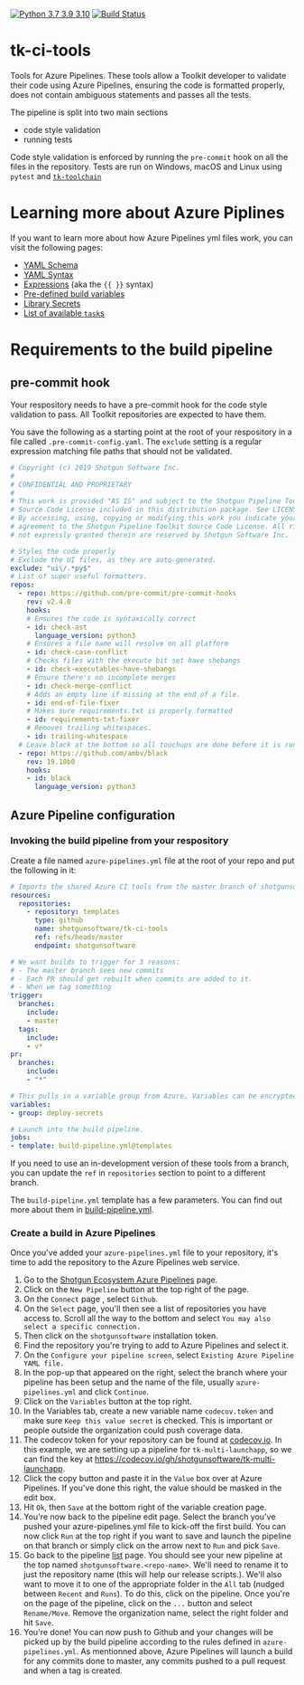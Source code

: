 [![Python 3.7 3.9 3.10](https://img.shields.io/badge/python-3.7%20%7C%203.9%20%7C%203.10-blue.svg)](https://www.python.org/)
[![Build Status](https://dev.azure.com/shotgun-ecosystem/Toolkit/_apis/build/status/tk-ci-tools?branchName=master)](https://dev.azure.com/shotgun-ecosystem/Toolkit/_build/latest?definitionId=39&branchName=master)

# tk-ci-tools

Tools for Azure Pipelines. These tools allow a Toolkit developer to validate their code using Azure Pipelines, ensuring the code is formatted properly, does not contain ambiguous statements and passes all the tests.

The pipeline is split into two main sections
- code style validation
- running tests

Code style validation is enforced by running the `pre-commit` hook on all the files in the repository. Tests are run on Windows, macOS and Linux using `pytest` and [`tk-toolchain`](https://github.com/shotgunsoftware/tk-toolchain)

# Learning more about Azure Piplines

If you want to learn more about how Azure Pipelines yml files work, you can visit the following pages:

- [YAML Schema](https://docs.microsoft.com/en-us/azure/devops/pipelines/yaml-schema?view=azure-devops&tabs=schema%2Cparameter-schema)
- [YAML Syntax](https://docs.microsoft.com/en-us/azure/devops/pipelines/process/templates?view=azure-devops)
- [Expressions](https://docs.microsoft.com/en-us/azure/devops/pipelines/process/expressions?view=azure-devops) (aka the `{{ }}` syntax)
- [Pre-defined build variables](https://docs.microsoft.com/en-us/azure/devops/pipelines/build/variables?view=azure-devops&tabs=yaml)
- [Library Secrets](https://docs.microsoft.com/en-us/azure/devops/pipelines/process/variables?view=azure-devops&tabs=yaml%2Cbatch)
- [List of available `task`s](https://docs.microsoft.com/en-us/azure/devops/pipelines/tasks/?view=azure-devops)

# Requirements to the build pipeline

## pre-commit hook

Your respository needs to have a pre-commit hook for the code style validation to pass. All Toolkit repositories are expected to have them.

You save the following as a starting point at the root of your respository in a file called `.pre-commit-config.yaml`. The `exclude` setting is a regular expression matching file paths that should not be validated.

```yaml
# Copyright (c) 2019 Shotgun Software Inc.
#
# CONFIDENTIAL AND PROPRIETARY
#
# This work is provided "AS IS" and subject to the Shotgun Pipeline Toolkit
# Source Code License included in this distribution package. See LICENSE.
# By accessing, using, copying or modifying this work you indicate your
# agreement to the Shotgun Pipeline Toolkit Source Code License. All rights
# not expressly granted therein are reserved by Shotgun Software Inc.

# Styles the code properly
# Exclude the UI files, as they are auto-generated.
exclude: "ui\/.*py$"
# List of super useful formatters.
repos:
  - repo: https://github.com/pre-commit/pre-commit-hooks
    rev: v2.4.0
    hooks:
    # Ensures the code is syntaxically correct
    - id: check-ast
      language_version: python3
    # Ensures a file name will resolve on all platform
    - id: check-case-conflict
    # Checks files with the execute bit set have shebangs
    - id: check-executables-have-shebangs
    # Ensure there's no incomplete merges
    - id: check-merge-conflict
    # Adds an empty line if missing at the end of a file.
    - id: end-of-file-fixer
    # Makes sure requirements.txt is properly formatted
    - id: requirements-txt-fixer
    # Removes trailing whitespaces.
    - id: trailing-whitespace
  # Leave black at the bottom so all touchups are done before it is run.
  - repo: https://github.com/ambv/black
    rev: 19.10b0
    hooks:
    - id: black
      language_version: python3

```

## Azure Pipeline configuration

### Invoking the build pipeline from your respository

Create a file named `azure-pipelines.yml` file at the root of your repo and put the following in it:

```yaml
# Imports the shared Azure CI tools from the master branch of shotgunsoftware/tk-ci-tools
resources:
  repositories:
    - repository: templates
      type: github
      name: shotgunsoftware/tk-ci-tools
      ref: refs/heads/master
      endpoint: shotgunsoftware

# We want builds to trigger for 3 reasons:
# - The master branch sees new commits
# - Each PR should get rebuilt when commits are added to it.
# - When we tag something
trigger:
  branches:
    include:
    - master
  tags:
    include:
    - v*
pr:
  branches:
    include:
    - "*"

# This pulls in a variable group from Azure. Variables can be encrypted or not.
variables:
- group: deploy-secrets

# Launch into the build pipeline.
jobs:
- template: build-pipeline.yml@templates
```

If you need to use an in-development version of these tools from a branch, you can update the `ref` in `repositories` section to point to a different branch.

The `build-pipeline.yml` template has a few parameters. You can find out more about them in [build-pipeline.yml](https://github.com/shotgunsoftware/tk-ci-tools/blob/master/build-pipeline.yml).

### Create a build in Azure Pipelines

Once you've added your `azure-pipelines.yml` file to your repository, it's time to add the repository to the Azure Pipelines web service.

1. Go to the [Shotgun Ecosystem Azure Pipelines](https://dev.azure.com/shotgun-ecosystem/Toolkit/_build) page.
2. Click on the `New Pipeline` button at the top right of the page.
3. On the `Connect` page , select `Github`.
4. On the `Select` page, you'll then see a list of repositories you have access to. Scroll all the way to the bottom and select `You may also select a specific connection.`
5. Then click on the `shotgunsoftware` installation token.
6. Find the repository you're trying to add to Azure Pipelines and select it.
7. On the `Configure your pipeline screen`, select `Existing Azure Pipeline YAML file.`
8.  In the pop-up that appeared on the right, select the branch where your pipeline has been setup and the name of the file, usually `azure-pipelines.yml` and click `Continue`.
9.  Click on the `Variables` button at the top right.
10. In the Variables tab, create a new variable name `codecov.token` and make sure `Keep this value secret` is checked. This is important or people outside the organization could push coverage data.
11. The codecov token for your repository can be found at [codecov.io](codecov.io). In this example, we are setting up a pipeline for `tk-multi-launchapp`, so we can find the key at https://codecov.io/gh/shotgunsoftware/tk-multi-launchapp.
12. Click the copy button and paste it in the `Value` box over at Azure Pipelines. If you've done this right, the value should be masked in the edit box.
13. Hit `Ok`, then `Save` at the bottom right of the variable creation page.
14. You're now back to the pipeline edit page. Select the branch you've pushed your azure-pipelines.yml file to kick-off the first build. You can now click `Run` at the top right if you want to save and launch the pipeline on that branch or simply click on the arrow next to `Run` and pick `Save`.
15. Go back to the pipeline [list](https://dev.azure.com/shotgun-ecosystem/Toolkit/_build) page. You should see your new pipeline at the top named `shotgunsoftware.<repo-name>`. We'll need to rename it to just the repository name (this will help our release scripts.). We'll also want to move it to one of the appropriate folder in the `All` tab (nudged between `Recent` and `Runs`). To do this, click on the pipeline. Once you're on the page of the pipeline, click on the `...` button and select `Rename/Move`. Remove the organization name, select the right folder and hit `Save`.
15. You're done! You can now push to Github and your changes will be picked up by the build pipeline according to the rules defined in `azure-pipelines.yml`. As mentionned above, Azure Pipelines will launch a build for any commits done to master, any commits pushed to a pull request and when a tag is created.
